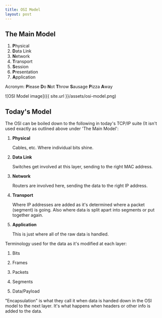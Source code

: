 ```yaml
---
title: OSI Model
layout: post
---
```


The Main Model
---

 1. **P**hysical
 2. **D**ata Link
 3. **N**etwork
 5. **T**ransport
 5. **S**ession
 6. **P**resentation
 7. **A**pplication

Acronym: **P**lease **D**o **N**ot **T**hrow **S**ausage **P**izza **A**way

![OSI Model image]({{ site.url }}/assets/osi-model.png)

Today's Model
---

The OSI can be boiled down to the following in today's TCP/IP suite (It isn't used exactly as outlined above under 'The Main Model': 

 1. **Physical**

 	Cables, etc. Where individual bits shine. 

 2. **Data Link**

 	Switches get involved at this layer, sending to the right MAC address. 

 3. **Network**

 	Routers are involved here, sending the data to the right IP address. 
 
 4. **Transport**

 	Where IP addresses are added as it's determined where a packet (segment) is going. Also where data is split apart into segments or put together again. 
 
 5. **Application**

 	This is just where all of the raw data is handled. 

Terminology used for the data as it's modified at each layer: 

 1. Bits

 2. Frames

 3. Packets

 4. Segments

 5. Data/Payload

"Encapsulation" is what they call it when data is handed down in the OSI model to the next layer. It's what happens when headers or other info is added to the data. 
